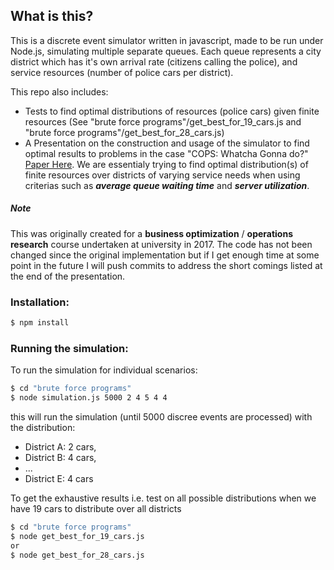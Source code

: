 ## What is this?

This is a discrete event simulator written in javascript, made to be run under Node.js, simulating multiple separate queues. Each queue represents a city district which has it's own arrival rate (citizens calling the police), and service resources (number of police cars per district).

This repo also includes:
* Tests to find optimal distributions of resources (police cars) given finite resources (See "brute force programs"/get_best_for_19_cars.js and "brute force programs"/get_best_for_28_cars.js)
* A Presentation on the construction and usage of the simulator to find optimal results to problems in the case "COPS: Whatcha Gonna do?" [Paper Here](https://dl.acm.org/citation.cfm?id=2875983.2875988). We are essentialy trying to find optimal distribution(s) of finite resources over districts of varying service needs when using criterias such as ***average queue waiting time*** and ***server utilization***.

##### Note
This was originally created for a **business optimization** / **operations research** course undertaken at university in 2017. The code has not been changed since the original implementation but if I get enough time at some point in the future I will push commits to address the short comings listed at the end of the presentation.

### Installation:
```sh
$ npm install
```

### Running the simulation:
To run the simulation for individual scenarios:
```sh
$ cd "brute force programs"
$ node simulation.js 5000 2 4 5 4 4
```

this will run the simulation (until 5000 discree events are processed) with the distribution:
* District A: 2 cars,
* District B: 4 cars,
* ...
* District E: 4 cars


To get the exhaustive results i.e. test on all possible distributions
when we have 19 cars to distribute over all districts
```sh 
$ cd "brute force programs" 
$ node get_best_for_19_cars.js
or
$ node get_best_for_28_cars.js
```


